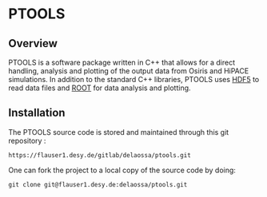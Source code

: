 # PTOOLS

## Overview

PTOOLS is a software package written in C++ that allows for a direct handling, analysis and plotting of the output data from Osiris and HiPACE simulations.
In addition to the standard C++ libraries, PTOOLS uses [HDF5](http://www.hdfgroup.org/HDF5) to read data files and [ROOT](https://root.cern.ch) for data analysis and plotting.

## Installation

The PTOOLS source code is stored and maintained through this git repository :
```
https://flauser1.desy.de/gitlab/delaossa/ptools.git
```

One can fork the project to a local copy of the source code by doing:
```
git clone git@flauser1.desy.de:delaossa/ptools.git
```

